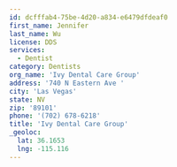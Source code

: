 ```yaml
---
id: dcfffab4-75be-4d20-a834-e6479dfdeaf0
first_name: Jennifer
last_name: Wu
license: DDS
services:
  - Dentist
category: Dentists
org_name: 'Ivy Dental Care Group'
address: '740 N Eastern Ave '
city: 'Las Vegas'
state: NV
zip: '89101'
phone: '(702) 678-6218'
title: 'Ivy Dental Care Group'
_geoloc:
  lat: 36.1653
  lng: -115.116
---
```

